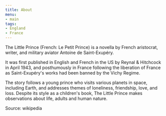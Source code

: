 ```yaml
---
title: About
menu:
- main
tags:
- England
- France
---
```


The Little Prince (French: Le Petit Prince)  is a novella by French aristocrat,
writer, and military aviator Antoine de Saint-Exupéry.

It was first published in English and French in the US by Reynal & Hitchcock in
April 1943, and posthumously in France following the liberation of France as
Saint-Exupéry's works had been banned by the Vichy Regime.

The story follows a young prince who visits various planets in space, including
Earth, and addresses themes of loneliness, friendship, love, and loss. Despite
its style as a children's book, The Little Prince makes observations about life,
adults and human nature.

Source: wikipedia
